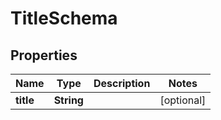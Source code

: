 
# TitleSchema

## Properties
Name | Type | Description | Notes
------------ | ------------- | ------------- | -------------
**title** | **String** |  |  [optional]



